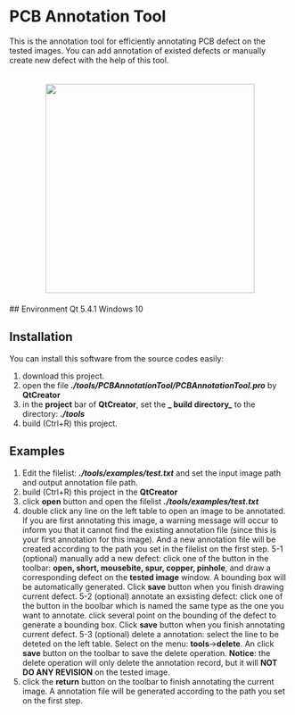 # PCB Annotation Tool
This is the annotation tool for efficiently annotating PCB defect on the tested images. You can add annotation of existed defects or manually create new defect with the help of this tool.
<div align=center><img src="https://github.com/tangsanli5201/DeepPCB/blob/master/fig/tools/PCBAnnotationSoftware.png" width="375" style="margin:20"></div>
## Environment
Qt 5.4.1
Windows 10

## Installation
You can install this software from the source codes easily:
1. download this project.
2. open the file **_./tools/PCBAnnotationTool/PCBAnnotationTool.pro_** by **QtCreator** 
3. in the **project** bar of **QtCreator**, set the **_ build directory_** to the directory: **_./tools_**
3. build (Ctrl+R) this project.

## Examples
1. Edit the filelist: **_./tools/examples/test.txt_** and set the input image path and output annotation file path.
2. build (Ctrl+R) this project in the **QtCreator**
3. click **open** button and open the filelist **_./tools/examples/test.txt_**
4. double click any line on the left table to open an image to be annotated. If you are first annotating this image, a warning message will occur to inform you that it cannot find the existing annotation file (since this is your first annotation for this image). And a new annotation file will be created according to the path you set in the filelist on the first step.
5-1 (optional) manually add a new defect: click one of the button in the toolbar: **open, short, mousebite, spur, copper, pinhole**, and draw a corresponding defect on the **tested image** window. A bounding box will be automatically generated. Click **save** button when you finish drawing current defect.
5-2 (optional) annotate an exsisting defect: click one of the button in the boolbar which is named the same type as the one you want to annotate. click several point on the bounding of the defect to generate a bounding box. Click **save** button when you finish annotating current defect.
5-3 (optional) delete a annotation: select the line to be deteted on the left table. Select on the menu: **tools**->**delete**. An click **save** button on the toolbar to save the delete operation. **Notice**: the delete operation will only delete the annotation record, but it will **NOT DO ANY REVISION** on the tested image.
6. click the **return** button on the toolbar to finish annotating the current image. A annotation file will be generated according to the path you set on the first step.